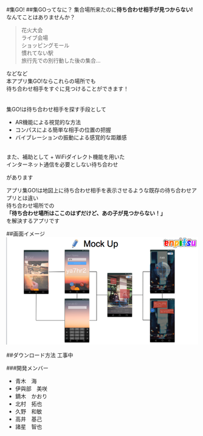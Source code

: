 
#集GO!
##集GOってなに？
集合場所来たのに**待ち合わせ相手が見つからない!**<br>
なんてことはありませんか？<br>
<blockquote>
花火大会<br>
ライブ会場<br>
ショッピングモール<br>
慣れてない駅<br>
旅行先での別行動した後の集合...<br>
</blockquote>
などなど<br>
本アプリ集GO!ならこれらの場所でも<br>
待ち合わせ相手をすぐに見つけることができます！<br>
<br><br>
集GO!は待ち合わせ相手を探す手段として

+ AR機能による視覚的な方法
+ コンパスによる簡単な相手の位置の把握
+ バイブレーションの振動による感覚的な距離感
<br>
また、補助として
+ WiFiダイレクト機能を用いた<br>インターネット通信を必要としない待ち合わせ<br>

があります<br>

アプリ集GO!は地図上に待ち合わせ相手を表示させるような既存の待ち合わせアプリとは違い<br>
待ち合わせ場所での<br>
**「待ち合わせ場所はここのはずだけど、あの子が見つからない！」**<br>
を解決するアプリです

##画面イメージ
![image2](images/10.22.23.png?raw=true)



##ダウンロード方法
工事中

###開発メンバー


+ 青木　海
+ 伊與部　美咲
+ 鏑木　かおり
+ 北村　拓也
+ 久野　和敏
+ 高井　基己
+ 諸星　智也

